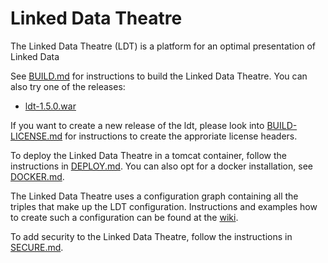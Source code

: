 # Linked Data Theatre
The Linked Data Theatre (LDT) is a platform for an optimal presentation of Linked Data

See [BUILD.md](BUILD.md) for instructions to build the Linked Data Theatre. You can also try one of the releases:

- [ldt-1.5.0.war](https://github.com/architolk/Linked-Data-Theatre/releases/download/v1.5.0/ldt-1.5.0.war "ldt-1.5.0.war")

If you want to create a new release of the ldt, please look into [BUILD-LICENSE.md](BUILD-LICENSE.md) for instructions to create the approriate license headers.

To deploy the Linked Data Theatre in a tomcat container, follow the instructions in [DEPLOY.md](DEPLOY.md). You can also opt for a docker installation, see [DOCKER.md](DOCKER.md).

The Linked Data Theatre uses a configuration graph containing all the triples that make up the LDT configuration. Instructions and examples how to create such a configuration can be found at the [wiki](https://github.com/architolk/Linked-Data-Theatre/wiki).

To add security to the Linked Data Theatre, follow the instructions in [SECURE.md](SECURE.md).